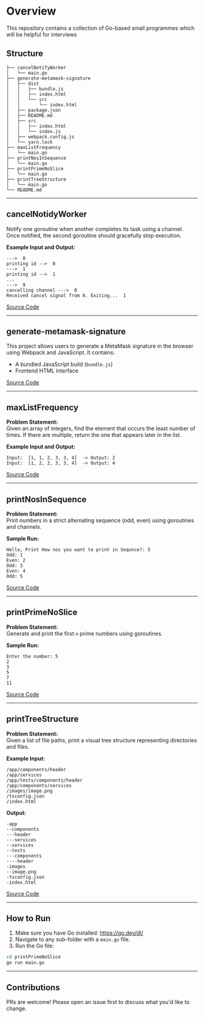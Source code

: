 # Overview

This repository contains a collection of Go-based small programmes which will be helpful for interviews

## Structure

```
├── cancelNotifyWorker
│   └── main.go
├── generate-metamask-signature
│   ├── dist
│   │   ├── bundle.js
│   │   ├── index.html
│   │   └── src
│   │       └── index.html
│   ├── package.json
│   ├── README.md
│   ├── src
│   │   ├── index.html
│   │   └── index.js
│   ├── webpack.config.js
│   └── yarn.lock
├── maxListFrequency
│   └── main.go
├── printNosInSequence
│   └── main.go
├── printPrimeNoSlice
│   └── main.go
├── printTreeStructure
│   └── main.go
└── README.md
```

---

## cancelNotidyWorker

Notify one goroutine when another completes its task using a channel. Once notified, the second goroutine should gracefully stop execution.

**Example Input and Output:**
```
--->  0
printing id -->  0
--->  1
printing id -->  1
...
--->  9
cancelling channel --->  0
Received cancel signal from 0. Exiting...  1
```

[Source Code](./cancelNotifyWorker/main.go)

--- 
## generate-metamask-signature

This project allows users to generate a MetaMask signature in the browser using Webpack and JavaScript. It contains:
- A bundled JavaScript build (`bundle.js`)
- Frontend HTML interface

[Source Code](./generate-metamask-signature/README.md)

---

## maxListFrequency

**Problem Statement:**  
Given an array of integers, find the element that occurs the least number of times. If there are multiple, return the one that appears later in the list.

**Example Input and Output:**
```
Input:  [1, 1, 2, 3, 3, 4]  -> Output: 2
Input:  [1, 2, 2, 3, 3, 4]  -> Output: 4
```

[Source Code](./maxListFrequency/main.go)

---

## printNosInSequence

**Problem Statement:**  
Print numbers in a strict alternating sequence (odd, even) using goroutines and channels.

**Sample Run:**
```
Hello, Print How nos you want to print in Sequnce?: 5
Odd: 1
Even: 2
Odd: 3
Even: 4
Odd: 5
```

[Source Code](./printNosInSequence/main.go)

---

## printPrimeNoSlice

**Problem Statement:**  
Generate and print the first `n` prime numbers using goroutines.

**Sample Run:**
```
Enter the number: 5
2
3
5
7
11
```

[Source Code](./printPrimeNoSlice/main.go)

---

## printTreeStructure

**Problem Statement:**  
Given a list of file paths, print a visual tree structure representing directories and files.

**Example Input:**
```
/app/components/header
/app/services
/app/tests/components/header
/app/components/services
/images/image.png
/tsconfig.json
/index.html
```

**Output:**
```
-app
--components
---header
---services
--services
--tests
---components
----header
-images
--image.png
-tsconfig.json
-index.html
```

[Source Code](./printRreeStructure/main.go)

---

## How to Run
1. Make sure you have Go installed: https://go.dev/dl/
2. Navigate to any sub-folder with a `main.go` file.
3. Run the Go file:

```bash
cd printPrimeNoSlice
go run main.go
```

---

## Contributions
PRs are welcome! Please open an issue first to discuss what you'd like to change.
